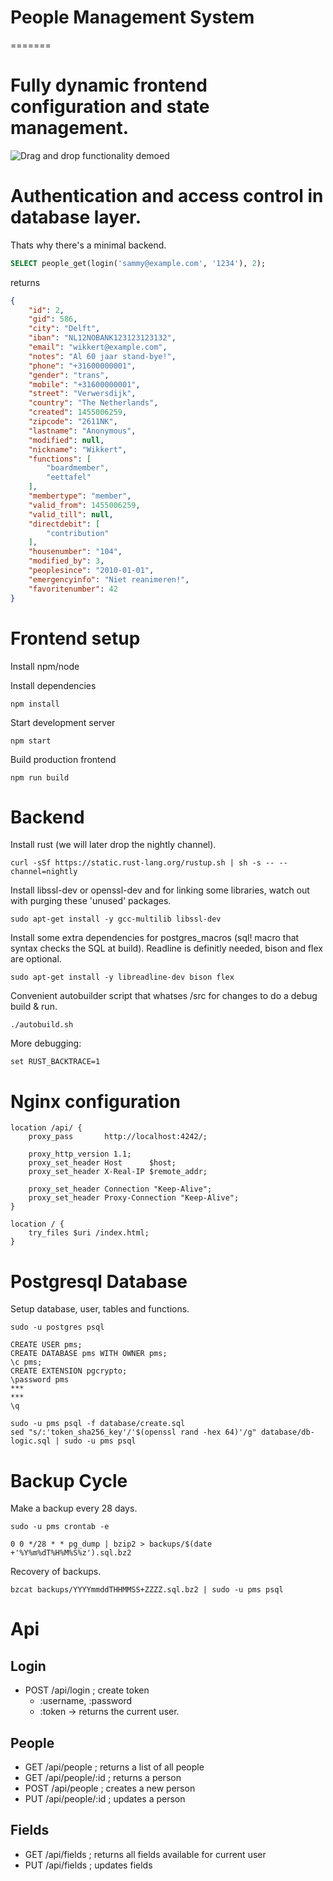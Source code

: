 # People Management System
=======


# Fully dynamic frontend configuration and state management.
![Drag and drop functionality demoed](https://raw.githubusercontent.com/wolbodo/pms/master/drag.gif)


# Authentication and access control in database layer. 
Thats why there's a minimal backend.

```sql
SELECT people_get(login('sammy@example.com', '1234'), 2);
```

returns

```json
{
    "id": 2,
    "gid": 586,
    "city": "Delft",
    "iban": "NL12NOBANK123123123132",
    "email": "wikkert@example.com",
    "notes": "Al 60 jaar stand-bye!",
    "phone": "+31600000001",
    "gender": "trans",
    "mobile": "+31600000001",
    "street": "Verwersdijk",
    "country": "The Netherlands",
    "created": 1455006259,
    "zipcode": "2611NK",
    "lastname": "Anonymous",
    "modified": null,
    "nickname": "Wikkert",
    "functions": [
        "boardmember",
        "eettafel"
    ],
    "membertype": "member",
    "valid_from": 1455006259,
    "valid_till": null,
    "directdebit": [
        "contribution"
    ],
    "housenumber": "104",
    "modified_by": 3,
    "peoplesince": "2010-01-01",
    "emergencyinfo": "Niet reanimeren!",
    "favoritenumber": 42
}
```


# Frontend setup

Install npm/node

Install dependencies
```
npm install
```

Start development server
```
npm start
```

Build production frontend
```
npm run build
```

# Backend

Install rust (we will later drop the nightly channel).
```
curl -sSf https://static.rust-lang.org/rustup.sh | sh -s -- --channel=nightly
```

Install libssl-dev or openssl-dev and for linking some libraries, watch out with purging these 'unused' packages.
```
sudo apt-get install -y gcc-multilib libssl-dev
```

Install some extra dependencies for postgres_macros (sql! macro that syntax checks the SQL at build). Readline is definitly needed, bison and flex are optional.
```
sudo apt-get install -y libreadline-dev bison flex
```

Convenient autobuilder script that whatses /src for changes to do a debug build & run.
```
./autobuild.sh
``` 

More debugging:
```
set RUST_BACKTRACE=1
```

# Nginx configuration

```
location /api/ {
    proxy_pass       http://localhost:4242/;

    proxy_http_version 1.1;
    proxy_set_header Host      $host;
    proxy_set_header X-Real-IP $remote_addr;

    proxy_set_header Connection "Keep-Alive";
    proxy_set_header Proxy-Connection "Keep-Alive";
}

location / {
    try_files $uri /index.html; 
}

```

# Postgresql Database

Setup database, user, tables and functions.
```
sudo -u postgres psql
```
```
CREATE USER pms;
CREATE DATABASE pms WITH OWNER pms;
\c pms;
CREATE EXTENSION pgcrypto;
\password pms
***
***
\q
```

<!--NOTE: psql variables don't work in CREATE FUNCTIONS?: sudo -u pms psql -f database/db-logic.sql -v "token_sha256_key=$(openssl rand -hex 64)"-->
```
sudo -u pms psql -f database/create.sql
sed "s/:'token_sha256_key'/'$(openssl rand -hex 64)'/g" database/db-logic.sql | sudo -u pms psql
```

# Backup Cycle

Make a backup every 28 days.
```
sudo -u pms crontab -e
```
```
0 0 */28 * * pg_dump | bzip2 > backups/$(date +'%Y%m%dT%H%M%S%z').sql.bz2
```

Recovery of backups.
```
bzcat backups/YYYYmmddTHHMMSS+ZZZZ.sql.bz2 | sudo -u pms psql
```

# Api

## Login 
* POST /api/login                   ; create token
    - :username, :password
    - :token
    -> returns the current user.

## People
* GET  /api/people                  ; returns a list of all people
* GET  /api/people/:id              ; returns a person
* POST /api/people                  ; creates a new person
* PUT  /api/people/:id              ; updates a person

## Fields
* GET  /api/fields                  ; returns all fields available for current user
* PUT  /api/fields                  ; updates fields
